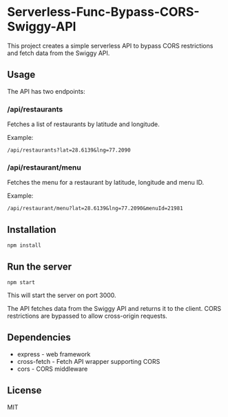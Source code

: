 # Serverless-Func-Bypass-CORS-Swiggy-API

This project creates a simple serverless API to bypass CORS restrictions and fetch data from the Swiggy API. 

## Usage

The API has two endpoints:

### /api/restaurants

Fetches a list of restaurants by latitude and longitude.

Example:

```
/api/restaurants?lat=28.6139&lng=77.2090
```

### /api/restaurant/menu 

Fetches the menu for a restaurant by latitude, longitude and menu ID.

Example: 

```
/api/restaurant/menu?lat=28.6139&lng=77.2090&menuId=21981
```

## Installation

```
npm install
```

## Run the server

```
npm start
```

This will start the server on port 3000.

The API fetches data from the Swiggy API and returns it to the client. CORS restrictions are bypassed to allow cross-origin requests.

## Dependencies

- express - web framework
- cross-fetch - Fetch API wrapper supporting CORS
- cors - CORS middleware

## License

MIT
